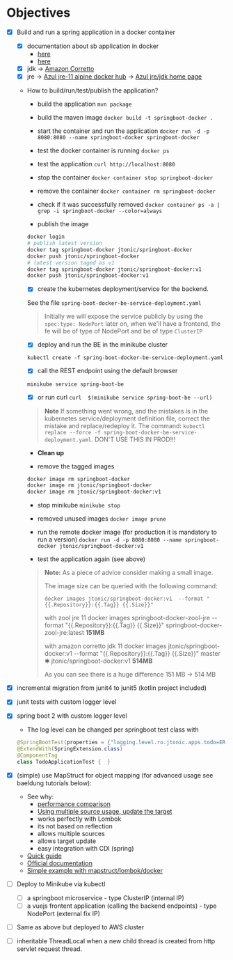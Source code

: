 # Objectives

- [x] Build and run a spring application in a docker container

    - [x] documentation about sb application in docker
        - [here](https://spring.io/guides/gs/spring-boot-docker/)
        - [here](https://spring.io/guides/topicals/spring-boot-docker)
    - [x] jdk -> [Amazon Corretto](https://docs.aws.amazon.com/corretto/latest/corretto-8-ug/docker-install.html)
    - [x] jre 
        -> [Azul jre-11 alpine docker hub](https://hub.docker.com/r/azul/zulu-openjdk-alpine/tags)
        -> [Azul jre/jdk home page](https://www.azul.com/downloads/zulu-community/)

    - How to build/run/test/publish the application?
    
        - build the application 
        `mvn package`

        - build the maven image
        `docker build -t springboot-docker .`

        - start the container and run the application
        `docker run -d -p 8080:8080 --name springboot-docker springboot-docker`

        - test the docker container is running
        `docker ps`

        - test the application
        `curl http://localhost:8080`
        
        - stop the container
        `docker container stop springboot-docker`

        - remove the container
        `docker container rm springboot-docker`
       
        - check if it was successfully removed
        `docker container ps -a | grep -i springboot-docker --color=always`
        
        - publish the image
        ```bash
        docker login
        # publish latest version
        docker tag springboot-docker jtonic/springboot-docker
        docker push jtonic/springboot-docker
        # latest version taged as v1
        docker tag springboot-docker jtonic/springboot-docker:v1
        docker push jtonic/springboot-docker:v1
        ```
      
        - [x] create the kubernetes deployment/service for the backend.
        
        See the file `spring-boot-docker-be-service-deployment.yaml`
        
        > Initially we will expose the service publicly by using the `spec:type: NodePort` 
        > later on, when we'll have a frontend, the fe will be of type of NodePort and be of type `ClusterIP`  

        - [x] deploy and run the BE in the minikube cluster
        
        `kubectl create -f spring-boot-docker-be-service-deployment.yaml`
        
        - [x] call the REST endpoint using the default browser
        
        `minikube service spring-boot-be`
        
        - [x] or run curl `curl  $(minikube service spring-boot-be --url)` 
        
        > **Note** If something went wrong, and the mistakes is in the kubernetes service/deployment definition file, correct the mistake and replace/redeploy it.
        > The command: `kubectl replace --force -f spring-boot-docker-be-service-deployment.yaml`. DON'T USE THIS IN PROD!!!

        - **Clean up**
        
        - remove the tagged images
        ```bash
        docker image rm springboot-docker
        docker image rm jtonic/springboot-docker
        docker image rm jtonic/springboot-docker:v1
        ``` 
        - stop minikube `minikube stop`
        
        - removed unused images
        `docker image prune`
        
        - run the remote docker image (for production it is mandatory to run a version)
        `docker run -d -p 8080:8080 --name springboot-docker jtonic/springboot-docker:v1`
        
        - test the application again (see above)
        
        > **Note:** As a piece of advice consider making a small image.
        >
        > The image size can be queried with the following command:
        > 
        >  `docker images jtonic/springboot-docker:v1  --format "{{.Repository}}:{{.Tag}} {{.Size}}"`
        > 
        > with zool jre 11
        >  docker images springboot-docker-zool-jre  --format "{{.Repository}}:{{.Tag}} {{.Size}}"
        >  springboot-docker-zool-jre:latest **151MB**
        > 
        > with amazon corretto jdk 11
        > docker images jtonic/springboot-docker:v1  --format "{{.Repository}}:{{.Tag}} {{.Size}}"                                                                     master ✱
        > jtonic/springboot-docker:v1 **514MB**
        > 
        > As you can see there is a huge difference 151 MB -> 514 MB
    
- [x] incremental migration from junit4 to junit5 (kotlin project included)
- [x] junit tests with custom logger level
- [x] spring boot 2 with custom logger level
    - The log level can be changed per springboot test class with 
    ```java
    @SpringBootTest(properties = {"logging.level.ro.jtonic.apps.todo=ERROR"})
    @ExtendWith(SpringExtension.class)
    @ComponentTag
    class TodoApplicationTest {  }  
    ```
- [x] (simple) use MapStruct for object mapping (for advanced usage see baeldung tutorials below):
    - See why:
        - [performance comparison](https://www.baeldung.com/java-performance-mapping-frameworks
)
        - [Using multiple source usage, update the target](https://www.baeldung.com/mapstruct-multiple-source-objects) 
        - works perfectly with Lombok
        - its not based on reflection
        - allows multiple sources
        - allows target update
        - easy integration with CDI (spring)
    - [Quick guide](https://www.baeldung.com/mapstruct)
    - [Official documentation](https://mapstruct.org/documentation/stable/reference/html/#introduction)
    - [Simple example with mapstruct/lombok/docker](https://hellokoding.com/mapping-jpa-hibernate-entity-and-dto-with-mapstruct/)
    
    
- [ ] Deploy to Minikube via kubectl    
    - [ ] a springboot microservice - type ClusterIP (internal IP)
    - [ ] a vuejs frontent application (calling the backend endpoints) - type NodePort (external fix IP)
- [ ] Same as above but deployed to AWS cluster     
    
- [ ] inheritable ThreadLocal when a new child thread is created from http servlet request thread. 
